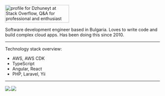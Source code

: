 <a href="https://stackoverflow.com/users/1364793/dzhuneyt"><img src="https://stackoverflow.com/users/flair/1364793.png" width="208" height="58" alt="profile for Dzhuneyt at Stack Overflow, Q&amp;A for professional and enthusiast programmers" title="profile for Dzhuneyt at Stack Overflow, Q&amp;A for professional and enthusiast programmers"></a>

Software development engineer based in Bulgaria. Loves to write code and build complex cloud apps. Has been doing this since 2010.

---

Technology stack overview:

* AWS, AWS CDK
* TypeScript
* Angular, React
* PHP, Laravel, Yii

---

<a href="https://github.com/Dzhuneyt">
<img src="https://github-readme-stats.vercel.app/api?username=Dzhuneyt&show_icons=true&theme=dark&hide_border=true&custom_title=Stats&include_all_commits=true&count_private=true" align="center"/>
</a>
<a href="https://github.com/Dzhuneyt">
<img src="https://github-readme-stats.vercel.app/api/top-langs/?username=Dzhuneyt&theme=dark&hide_border=true&hide=java,css,hcl,shell,scss&langs_count=3" align="center"/>
</a>
